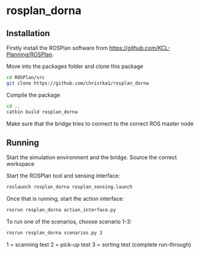 # rosplan_dorna

## Installation
Firstly install the ROSPlan software from https://github.com/KCL-Planning/ROSPlan.

Move into the packages folder and clone this package
```sh
cd ROSPlan/src
git clone https://github.com/christka1/rosplan_dorna
```

Compile the package
```sh
cd ..
catkin build rosplan_dorna
```

Make sure that the bridge tries to connect to the correct ROS master node

## Running
Start the simulation environment and the bridge.
Source the correct workspace

Start the ROSPlan tool and sensing interface:
```sh
roslaunch rosplan_dorna rosplan_sensing.launch
```

Once that is running, start the action interface:
```sh
rosrun rosplan_dorna action_interface.py
```

To run one of the scenarios, choose scenario 1-3:
```sh
rosrun rosplan_dorna scenarios.py 3
```

1 = scanning test
2 = pick-up test
3 = sorting test (complete run-through)
